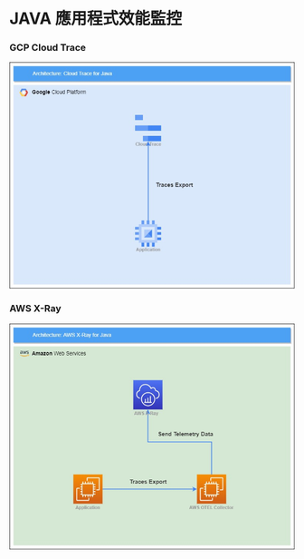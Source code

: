 # JAVA 應用程式效能監控

### GCP Cloud Trace
![cloudtrace](images/cloudtrace.jpg)

### AWS X-Ray
![aws-xray](images/aws-xray.jpg)
